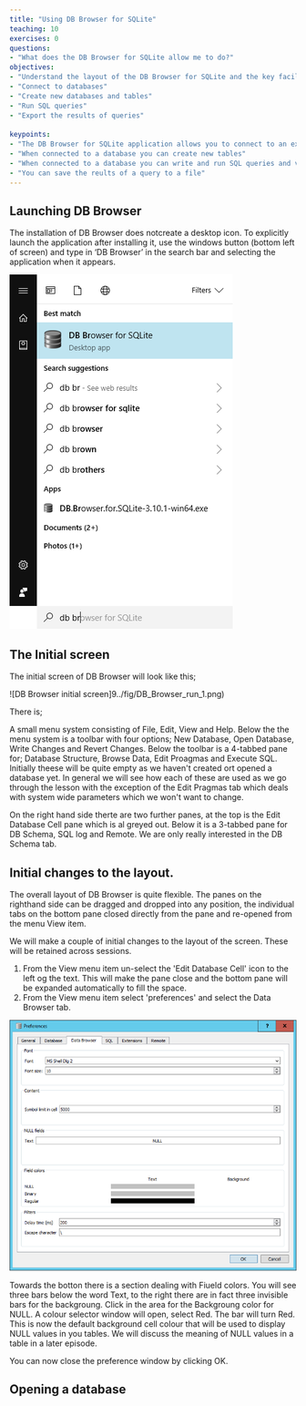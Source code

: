 ```yaml
---
title: "Using DB Browser for SQLite"
teaching: 10
exercises: 0
questions:
- "What does the DB Browser for SQLite allow me to do?"
objectives:
- "Understand the layout of the DB Browser for SQLite and the key facilities that it provides"
- "Connect to databases"
- "Create new databases and tables"
- "Run SQL queries"
- "Export the results of queries"

keypoints:
- "The DB Browser for SQLite application allows you to connect to an existing database or create a new database"
- "When connected to a database you can create new tables"
- "When connected to a database you can write and run SQL queries and view the results"
- "You can save the reults of a query to a file"
---
```




## Launching DB Browser

The installation of DB Browser does notcreate a desktop icon. To explicitly launch the application after installing it, use the windows button (bottom left of screen) and type in ‘DB Browser’ in the search bar and selecting the application when it appears.

![DB Browser run](../fig/DB_Browser_install_2.png)

## The Initial screen

The initial screen of DB Browser will look like this;

![DB Browser initial screen]9../fig/DB_Browser_run_1.png)

There is;

A small menu system consisting of File, Edit, View and Help.
Below the the menu system is a toolbar with four options; New Database, Open Database, Write Changes and Revert Changes.
Below the toolbar is a 4-tabbed pane for; Database Structure, Browse Data, Edit Proagmas and Execute SQL. Initially theese will be quite empty as we haven't created ort opened a database yet. In general we will see how each of these are used as we go through the lesson with the exception of the Edit Pragmas tab which deals with system wide parameters which we won't want to change.

On the right hand side therte are two further panes, at the top is the Edit Database Cell pane which is al greyed out. Below it is a 3-tabbed pane for DB Schema, SQL log and Remote. We are only really interested in the DB Schema tab. 

## Initial changes to the layout.

The overall layout of DB Browser is quite flexible. The panes on the righthand side can be dragged and dropped into any position, the individual tabs on the bottom pane closed directly from the pane and re-opened from the menu View item.

We will make a couple of initial changes to the layout of the screen. These will be retained across sessions.

1. From the View menu item un-select the 'Edit Database Cell' icon to the left og the text. This will make the pane close and the bottom pane will be expanded automatically to fill the space.
2. From the View menu item select 'preferences' and select the Data Browser tab.

![Data Browser Preferences](../fig/DB_Browser_run_2.png)

Towards the botton there is a section dealing with Fiueld colors. You will see three bars below the word Text, to the right there are in fact three invisible bars for the backgroung. Click in the area for the Backgroung color for NULL. A colour selector window will open, select Red. The bar will turn Red. This is now the default background cell colour that will be used to display NULL values in you tables. We will discuss the meaning of NULL values in a table in a later episode.

You can now close the preference window by clicking OK.

## Opening a database


